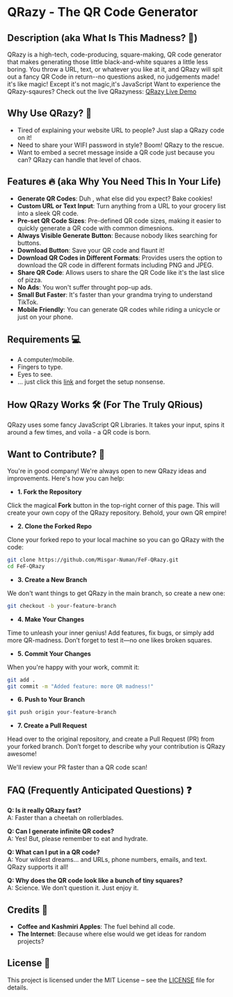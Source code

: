 # QRazy - The QR Code Generator

## Description (aka What Is This Madness? 🤯)

QRazy is a high-tech, code-producing, square-making, QR code generator that makes generating those little black-and-white squares a little less boring. You throw a URL, text, or whatever you like at it, and QRazy will spit out a fancy QR Code in return--no questions asked, no judgements made!
it's like magic! Except it's not magic,it's JavaScript
Want to experience the QRazy-sqaures? Check out the live QRazyness: [QRazy Live Demo](https://misgar-numan.github.io/FeF-QRazy/)

## Why Use QRazy? 🤔

- Tired of explaining your website URL to people? Just slap a QRazy code on it!
- Need to share your WIFI password in style? Boom! QRazy to the rescue.
- Want to embed a secret message inside a QR code just because you can? QRazy can handle that level of chaos.

## Features 🔥 (aka Why You Need This In Your Life)

- **Generate QR Codes**: Duh , what else did you expect? Bake cookies!
- **Custom URL or Text Input**: Turn anything from a URL to your grocery list into a sleek QR code.
- **Pre-set QR Code Sizes**: Pre-defined QR code sizes, making it easier to quickly generate a QR code with common dimesnions.
- **Always Visible Generate Button**: Because nobody likes searching for buttons.
- **Download Button**: Save your QR code and flaunt it!
- **Download QR Codes in Different Formats**: Provides users the option to download the QR code in different formats including PNG and JPEG.
- **Share QR Code**: Allows users to share the QR Code like it's the last slice of pizza.
- **No Ads**: You won't suffer throught pop-up ads.
- **Small But Faster**: It's faster than your grandma trying to understand TikTok.
- **Mobile Friendly**: You can generate QR codes while riding a unicycle or just on your phone.

## Requirements 💻

- A computer/mobile.
- Fingers to type.
- Eyes to see.
- … just click this [link](https://misgar-numan.github.io/FeF-QRazy/) and forget the setup nonsense.

## How QRazy Works 🛠️ (For The Truly QRious)

QRazy uses some fancy JavaScript QR Libraries. It takes your input, spins it around a few times, and voila - a QR code is born.

## Want to Contribute? 🤝

You're in good company! We're always open to new QRazy ideas and improvements. Here's how you can help:

- **1. Fork the Repository**

Click the magical **Fork** button in the top-right corner of this page. This will create your own copy of the QRazy repository. Behold, your own QR empire!

- **2. Clone the Forked Repo**

Clone your forked repo to your local machine so you can go QRazy with the code:

```bash
git clone https://github.com/Misgar-Numan/FeF-QRazy.git
cd FeF-QRazy
```

- **3. Create a New Branch**

We don't want things to get QRazy in the main branch, so create a new one:

```bash
git checkout -b your-feature-branch
```

- **4. Make Your Changes**

Time to unleash your inner genius! Add features, fix bugs, or simply add more QR-madness. Don’t forget to test it—no one likes broken squares.

- **5. Commit Your Changes**

When you're happy with your work, commit it:

```bash
git add .
git commit -m "Added feature: more QR madness!"
```

- **6. Push to Your Branch**

```bash
git push origin your-feature-branch
```

- **7. Create a Pull Request**

Head over to the original repository, and create a Pull Request (PR) from your forked branch. Don’t forget to describe why your contribution is QRazy awesome!

We'll review your PR faster than a QR code scan!

## FAQ (Frequently Anticipated Questions) ❓

**Q: Is it really QRazy fast?**  
A: Faster than a cheetah on rollerblades.

**Q: Can I generate infinite QR codes?**  
A: Yes! But, please remember to eat and hydrate.

**Q: What can I put in a QR code?**  
A: Your wildest dreams... and URLs, phone numbers, emails, and text. QRazy supports it all!

**Q: Why does the QR code look like a bunch of tiny squares?**  
A: Science. We don’t question it. Just enjoy it.

## Credits 🎤

- **Coffee and Kashmiri Apples**: The fuel behind all code.
- **The Internet**: Because where else would we get ideas for random projects?

## License 📜

This project is licensed under the MIT License – see the [LICENSE](LICENSE) file for details.
